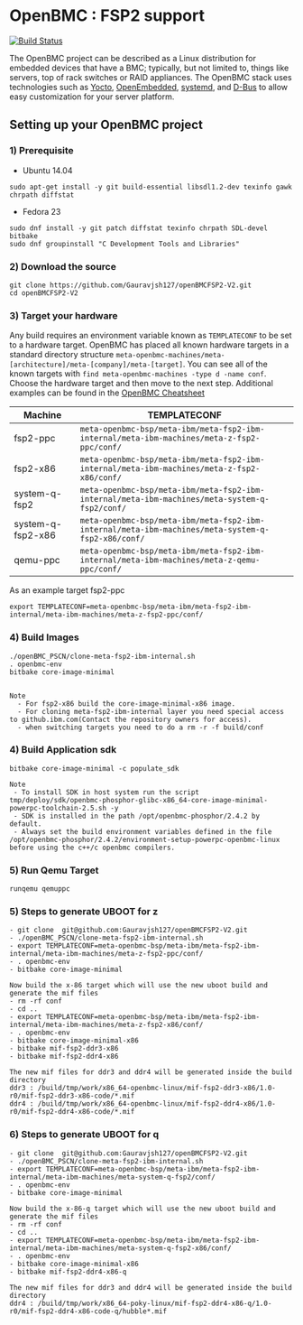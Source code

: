 # OpenBMC : FSP2 support

[![Build Status](https://openpower.xyz/buildStatus/icon?job=openbmc-build)](https://openpower.xyz/job/openbmc-build/)

The OpenBMC project can be described as a Linux distribution for embedded
devices that have a BMC; typically, but not limited to, things like servers,
top of rack switches or RAID appliances. The OpenBMC stack uses technologies
such as [Yocto](https://www.yoctoproject.org/),
[OpenEmbedded](https://www.openembedded.org/wiki/Main_Page),
[systemd](https://www.freedesktop.org/wiki/Software/systemd/), and
[D-Bus](https://www.freedesktop.org/wiki/Software/dbus/) to allow easy
customization for your server platform.


## Setting up your OpenBMC project

### 1) Prerequisite
- Ubuntu 14.04

```
sudo apt-get install -y git build-essential libsdl1.2-dev texinfo gawk chrpath diffstat
```

- Fedora 23

```
sudo dnf install -y git patch diffstat texinfo chrpath SDL-devel bitbake
sudo dnf groupinstall "C Development Tools and Libraries"
```
### 2) Download the source
```
git clone https://github.com/Gauravjsh127/openBMCFSP2-V2.git
cd openBMCFSP2-V2
```

### 3) Target your hardware
Any build requires an environment variable known as `TEMPLATECONF` to be set
to a hardware target.  OpenBMC has placed all known hardware targets in a
standard directory structure
`meta-openbmc-machines/meta-[architecture]/meta-[company]/meta-[target]`.
You can see all of the known targets with
`find meta-openbmc-machines -type d -name conf`. Choose the hardware target and
then move to the next step. Additional examples can be found in the
[OpenBMC Cheatsheet](https://github.com/openbmc/docs/blob/master/cheatsheet.md)

Machine | TEMPLATECONF
--------|---------
fsp2-ppc | ```meta-openbmc-bsp/meta-ibm/meta-fsp2-ibm-internal/meta-ibm-machines/meta-z-fsp2-ppc/conf/```
fsp2-x86| ```meta-openbmc-bsp/meta-ibm/meta-fsp2-ibm-internal/meta-ibm-machines/meta-z-fsp2-x86/conf/```
system-q-fsp2| ```meta-openbmc-bsp/meta-ibm/meta-fsp2-ibm-internal/meta-ibm-machines/meta-system-q-fsp2/conf/```
system-q-fsp2-x86| ```meta-openbmc-bsp/meta-ibm/meta-fsp2-ibm-internal/meta-ibm-machines/meta-system-q-fsp2-x86/conf/```
qemu-ppc| ```meta-openbmc-bsp/meta-ibm/meta-fsp2-ibm-internal/meta-ibm-machines/meta-z-qemu-ppc/conf/```

As an example target fsp2-ppc
```
export TEMPLATECONF=meta-openbmc-bsp/meta-ibm/meta-fsp2-ibm-internal/meta-ibm-machines/meta-z-fsp2-ppc/conf/
```

### 4) Build Images

```
./openBMC_PSCN/clone-meta-fsp2-ibm-internal.sh
. openbmc-env
bitbake core-image-minimal


Note 
  - For fsp2-x86 build the core-image-minimal-x86 image.
  - For cloning meta-fsp2-ibm-internal layer you need special access to github.ibm.com(Contact the repository owners for access).
  - when switching targets you need to do a rm -r -f build/conf
```

### 4) Build Application sdk
```
bitbake core-image-minimal -c populate_sdk 

Note 
 - To install SDK in host system run the script tmp/deploy/sdk/openbmc-phosphor-glibc-x86_64-core-image-minimal-powerpc-toolchain-2.5.sh -y
 - SDK is installed in the path /opt/openbmc-phosphor/2.4.2 by default.
 - Always set the build environment variables defined in the file /opt/openbmc-phosphor/2.4.2/environment-setup-powerpc-openbmc-linux before using the c++/c openbmc compilers.
```

### 5) Run  Qemu Target
```
runqemu qemuppc
```


### 5) Steps to generate UBOOT for z
```
- git clone  git@github.com:Gauravjsh127/openBMCFSP2-V2.git
- ./openBMC_PSCN/clone-meta-fsp2-ibm-internal.sh
- export TEMPLATECONF=meta-openbmc-bsp/meta-ibm/meta-fsp2-ibm-internal/meta-ibm-machines/meta-z-fsp2-ppc/conf/
- . openbmc-env
- bitbake core-image-minimal
 
Now build the x-86 target which will use the new uboot build and generate the mif files
- rm -rf conf
- cd ..
- export TEMPLATECONF=meta-openbmc-bsp/meta-ibm/meta-fsp2-ibm-internal/meta-ibm-machines/meta-z-fsp2-x86/conf/
- . openbmc-env
- bitbake core-image-minimal-x86
- bitbake mif-fsp2-ddr3-x86
- bitbake mif-fsp2-ddr4-x86

The new mif files for ddr3 and ddr4 will be generated inside the build directory
ddr3 : /build/tmp/work/x86_64-openbmc-linux/mif-fsp2-ddr3-x86/1.0-r0/mif-fsp2-ddr3-x86-code/*.mif
ddr4 : /build/tmp/work/x86_64-openbmc-linux/mif-fsp2-ddr4-x86/1.0-r0/mif-fsp2-ddr4-x86-code/*.mif
```



### 6) Steps to generate UBOOT for q
```
- git clone  git@github.com:Gauravjsh127/openBMCFSP2-V2.git
- ./openBMC_PSCN/clone-meta-fsp2-ibm-internal.sh
- export TEMPLATECONF=meta-openbmc-bsp/meta-ibm/meta-fsp2-ibm-internal/meta-ibm-machines/meta-system-q-fsp2/conf/
- . openbmc-env
- bitbake core-image-minimal
 
Now build the x-86-q target which will use the new uboot build and generate the mif files
- rm -rf conf
- cd ..
- export TEMPLATECONF=meta-openbmc-bsp/meta-ibm/meta-fsp2-ibm-internal/meta-ibm-machines/meta-system-q-fsp2-x86/conf/
- . openbmc-env
- bitbake core-image-minimal-x86
- bitbake mif-fsp2-ddr4-x86-q

The new mif files for ddr3 and ddr4 will be generated inside the build directory
ddr4 : /build/tmp/work/x86_64-poky-linux/mif-fsp2-ddr4-x86-q/1.0-r0/mif-fsp2-ddr4-x86-code-q/hubble*.mif
```
